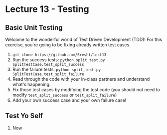 # Lecture 13 - Testing


## Basic Unit Testing

Welcome to the wonderful world of Test Driven Development (TDD)!
For this exercise, you're going to be fixing already written test cases.

1. `git clone https://github.com/Sresht/lect13`
2. Run the success tests: `python split_test.py SplitTestCase.test_split_success`
3. Run the failure tests: `python split_test.py SplitTestCase.test_split_failure`
4. Read through the code with your in-class partners and understand what's
   happening.
5. Fix those test cases by modifying the test code 
    (you should not need to modify `test_split_success` or `test_split_failure`)
6. Add your own success case and your own failure case!


## Test Yo Self

1. Now 
